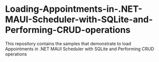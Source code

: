 # Loading-Appointments-in-.NET-MAUI-Scheduler-with-SQLite-and-Performing-CRUD-operations
This repository contains the samples that demonstrate to load Appointments in .NET MAUI Scheduler with SQLite and Performing CRUD operations
